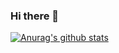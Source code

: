 ### Hi there 👋



  [![Anurag's github stats](https://github-readme-stats.vercel.app/api?username=SeongJunBlog)](https://github.com/anuraghazra/github-readme-stats)

<!--
**SeongJunBlog/SeongJunBlog** is a ✨ _special_ ✨ repository because its `README.md` (this file) appears on your GitHub profile.

Here are some ideas to get you started:

- 🔭 I’m currently working on ...
- 🌱 I’m currently learning ...
- 👯 I’m looking to collaborate on ...
- 🤔 I’m looking for help with ...
- 💬 Ask me about ...
- 📫 How to reach me: ...
- 😄 Pronouns: ...
- ⚡ Fun fact: ...
-->
